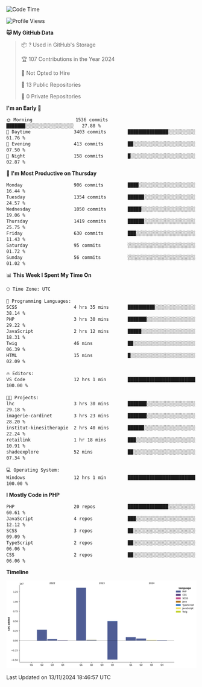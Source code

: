 <!--START_SECTION:waka-->
![Code Time](http://img.shields.io/badge/Code%20Time-2%2C045%20hrs%205%20mins-blue)

![Profile Views](http://img.shields.io/badge/Profile%20Views-0-blue)

**🐱 My GitHub Data** 

> 📦 ? Used in GitHub's Storage 
 > 
> 🏆 107 Contributions in the Year 2024
 > 
> 🚫 Not Opted to Hire
 > 
> 📜 13 Public Repositories 
 > 
> 🔑 0 Private Repositories 
 > 
**I'm an Early 🐤** 

```text
🌞 Morning                1536 commits        ███████░░░░░░░░░░░░░░░░░░   27.88 % 
🌆 Daytime                3403 commits        ███████████████░░░░░░░░░░   61.76 % 
🌃 Evening                413 commits         ██░░░░░░░░░░░░░░░░░░░░░░░   07.50 % 
🌙 Night                  158 commits         █░░░░░░░░░░░░░░░░░░░░░░░░   02.87 % 
```
📅 **I'm Most Productive on Thursday** 

```text
Monday                   906 commits         ████░░░░░░░░░░░░░░░░░░░░░   16.44 % 
Tuesday                  1354 commits        ██████░░░░░░░░░░░░░░░░░░░   24.57 % 
Wednesday                1050 commits        █████░░░░░░░░░░░░░░░░░░░░   19.06 % 
Thursday                 1419 commits        ██████░░░░░░░░░░░░░░░░░░░   25.75 % 
Friday                   630 commits         ███░░░░░░░░░░░░░░░░░░░░░░   11.43 % 
Saturday                 95 commits          ░░░░░░░░░░░░░░░░░░░░░░░░░   01.72 % 
Sunday                   56 commits          ░░░░░░░░░░░░░░░░░░░░░░░░░   01.02 % 
```


📊 **This Week I Spent My Time On** 

```text
🕑︎ Time Zone: UTC

💬 Programming Languages: 
SCSS                     4 hrs 35 mins       ██████████░░░░░░░░░░░░░░░   38.14 % 
PHP                      3 hrs 30 mins       ███████░░░░░░░░░░░░░░░░░░   29.22 % 
JavaScript               2 hrs 12 mins       █████░░░░░░░░░░░░░░░░░░░░   18.31 % 
Twig                     46 mins             ██░░░░░░░░░░░░░░░░░░░░░░░   06.39 % 
HTML                     15 mins             █░░░░░░░░░░░░░░░░░░░░░░░░   02.09 % 

🔥 Editors: 
VS Code                  12 hrs 1 min        █████████████████████████   100.00 % 

🐱‍💻 Projects: 
lhc                      3 hrs 30 mins       ███████░░░░░░░░░░░░░░░░░░   29.18 % 
imagerie-cardinet        3 hrs 23 mins       ███████░░░░░░░░░░░░░░░░░░   28.20 % 
institut-kinesitherapie  2 hrs 40 mins       ██████░░░░░░░░░░░░░░░░░░░   22.24 % 
retailink                1 hr 18 mins        ███░░░░░░░░░░░░░░░░░░░░░░   10.91 % 
shadeexplore             52 mins             ██░░░░░░░░░░░░░░░░░░░░░░░   07.34 % 

💻 Operating System: 
Windows                  12 hrs 1 min        █████████████████████████   100.00 % 
```

**I Mostly Code in PHP** 

```text
PHP                      20 repos            ███████████████░░░░░░░░░░   60.61 % 
JavaScript               4 repos             ███░░░░░░░░░░░░░░░░░░░░░░   12.12 % 
SCSS                     3 repos             ██░░░░░░░░░░░░░░░░░░░░░░░   09.09 % 
TypeScript               2 repos             ██░░░░░░░░░░░░░░░░░░░░░░░   06.06 % 
CSS                      2 repos             ██░░░░░░░░░░░░░░░░░░░░░░░   06.06 % 
```



**Timeline**

![Lines of Code chart](https://raw.githubusercontent.com/tahar-elgunaoui/tahar-elgunaoui/main/assets/bar_graph.png)


 Last Updated on 13/11/2024 18:46:57 UTC
<!--END_SECTION:waka-->
